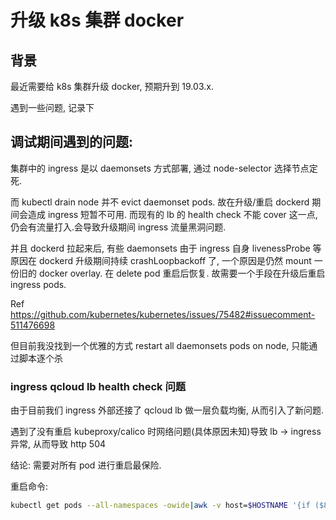# 升级 k8s 集群 docker


## 背景
最近需要给 k8s 集群升级 docker, 预期升到 19.03.x.

遇到一些问题, 记录下

## 调试期间遇到的问题:

集群中的 ingress 是以 daemonsets 方式部署, 通过 node-selector 选择节点定死.

而 kubectl drain node 并不 evict daemonset pods. 故在升级/重启 dockerd 期间会造成 ingress 短暂不可用. 而现有的 lb 的 health check 不能 cover 这一点, 仍会有流量打入.会导致升级期间 ingress 流量黑洞问题.

并且 dockerd 拉起来后, 有些 daemonsets 由于 ingress 自身 livenessProbe 等原因在 dockerd 升级期间持续 crashLoopbackoff 了, 一个原因是仍然 mount 一份旧的 docker overlay. 在 delete pod 重启后恢复. 故需要一个手段在升级后重启 ingress pods.

Ref https://github.com/kubernetes/kubernetes/issues/75482#issuecomment-511476698

但目前我没找到一个优雅的方式 restart all daemonsets pods on node, 只能通过脚本逐个杀

### ingress qcloud lb health check 问题
由于目前我们 ingress 外部还接了 qcloud lb 做一层负载均衡, 从而引入了新问题.

遇到了没有重启 kubeproxy/calico 时网络问题(具体原因未知)导致 lb -> ingress 异常, 从而导致  http 504

结论: 需要对所有 pod 进行重启最保险.

重启命令:

``` bash
kubectl get pods --all-namespaces -owide|awk -v host=$HOSTNAME '{if ($8 == host) system ("kubectl -n " $1 " delete pods " $2 " --grace-period=0 " " --force ")}'
```

